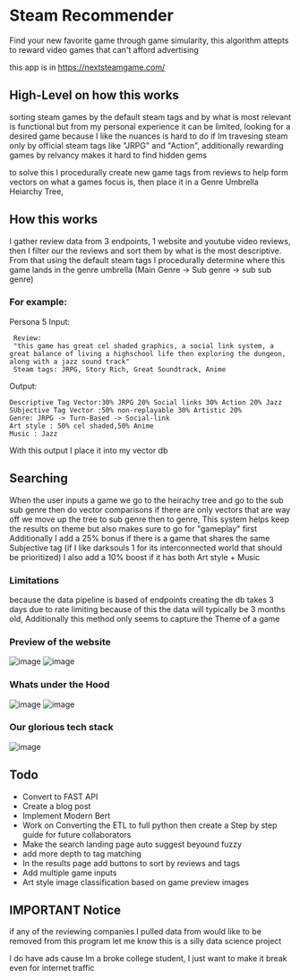# Steam Recommender 
Find your new favorite game through game simularity, this algorithm attepts to reward video games that can't afford advertising

this app is in https://nextsteamgame.com/ 
## High-Level on how this works 
sorting steam games by the default steam tags and by what is most relevant is functional but from my personal experience it can be limited, looking for a desired game because I like the nuances is hard to do if Im travesing steam only by official steam tags like "JRPG" and "Action", additionally rewarding games by relvancy makes it hard to find hidden gems

to solve this I procedurally create new game tags from reviews to help form vectors on what a games focus is, then place it in a Genre Umbrella Heiarchy Tree,

## How this works
I gather review data from 3 endpoints, 1 website and youtube video reviews, then I filter our the reviews and sort them by what is the most descriptive. From that using the default steam tags I procedurally determine where this game lands in the genre umbrella (Main Genre -> Sub genre -> sub sub genre) 

### For example: 
Persona 5 
Input: 
```
 Review:
 "this game has great cel shaded graphics, a social link system, a great balance of living a highschool life then exploring the dungeon, along with a jazz sound track" 
 Steam tags: JRPG, Story Rich, Great Soundtrack, Anime
```

Output: 
```
Descriptive Tag Vector:30% JRPG 20% Social links 30% Action 20% Jazz
SUbjective Tag Vector :50% non-replayable 30% Artistic 20%
Genre: JRPG -> Turn-Based -> Social-link 
Art style : 50% cel shaded,50% Anime
Music : Jazz
```

With this output I place it into my vector db

## Searching 
When the user inputs a game we go to the heirachy tree and go to the sub sub genre then do vector comparisons if there are only vectors that are way off we move up the tree to sub genre then to genre, This system helps keep the results on theme but also makes sure to go for "gameplay" first
Additionally I add a 25% bonus if there is a game that shares the same Subjective tag (if I like darksouls 1 for its interconnected world that should be prioritized) 
I also add a 10% boost if it has both Art style + Music

### Limitations
because the data pipeline is based of endpoints creating the db takes 3 days due to rate limiting because of this the data will typically be 3 months old, Additionally this method only seems to capture the Theme of a game

### Preview of the website 
![image](https://github.com/user-attachments/assets/91219a29-adab-4cfc-abee-3a462741dcaf)
![image](https://github.com/user-attachments/assets/722b1706-3bd8-48d8-8eb5-934d260a3fbd)

### Whats under the Hood
![image](https://github.com/user-attachments/assets/b1e3cb2b-4166-4313-b554-713aa32edf32)
![image](https://github.com/user-attachments/assets/10b85291-8a23-406b-922b-6cc93554452c)


### Our glorious tech stack
![image](https://github.com/user-attachments/assets/2266a005-ea0d-4081-9836-69bc965eac51)

## Todo
- Convert to FAST API
- Create a blog post
- Implement Modern Bert
- Work on Converting the ETL to full python then create a Step by step guide for future collaborators 
- Make the search landing page auto suggest beyound fuzzy
- add more depth to tag matching
- In the results page add buttons to sort by reviews and tags
- Add multiple game inputs
- Art style image classification based on game preview images

## IMPORTANT Notice
if any of the reviewing companies I pulled data from would like to be removed from this program let me know
this is a silly data science project

I do have ads cause Im a broke college student, I just want to make it break even for internet traffic

